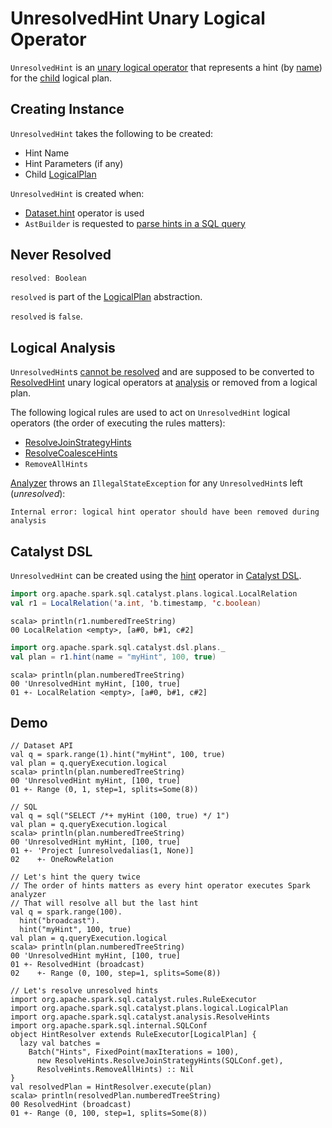 # UnresolvedHint Unary Logical Operator

`UnresolvedHint` is an [unary logical operator](LogicalPlan.md#UnaryNode) that represents a hint (by [name](#name)) for the [child](#child) logical plan.

## Creating Instance

`UnresolvedHint` takes the following to be created:

* <span id="name"> Hint Name
* <span id="parameters"> Hint Parameters (if any)
* <span id="child"> Child [LogicalPlan](LogicalPlan.md)

`UnresolvedHint` is created when:

* [Dataset.hint](../spark-sql-dataset-operators.md#hint) operator is used
* `AstBuilder` is requested to [parse hints in a SQL query](../sql/AstBuilder.md#withHints)

## <span id="resolved"> Never Resolved

```scala
resolved: Boolean
```

`resolved` is part of the [LogicalPlan](LogicalPlan.md#resolved) abstraction.

`resolved` is `false`.

## Logical Analysis

`UnresolvedHint`s [cannot be resolved](#resolved) and are supposed to be converted to [ResolvedHint](ResolvedHint.md) unary logical operators at [analysis](../Analyzer.md#Hints) or removed from a logical plan.

The following logical rules are used to act on `UnresolvedHint` logical operators (the order of executing the rules matters):

* [ResolveJoinStrategyHints](../logical-analysis-rules/ResolveJoinStrategyHints.md)
* [ResolveCoalesceHints](../logical-analysis-rules/ResolveCoalesceHints.md)
* `RemoveAllHints`

[Analyzer](../CheckAnalysis.md#checkAnalysis) throws an `IllegalStateException` for any `UnresolvedHint`s left (_unresolved_):

```text
Internal error: logical hint operator should have been removed during analysis
```

## Catalyst DSL

`UnresolvedHint` can be created using the [hint](../catalyst-dsl/DslLogicalPlan.md#hint) operator in [Catalyst DSL](../catalyst-dsl/index.md).

```scala
import org.apache.spark.sql.catalyst.plans.logical.LocalRelation
val r1 = LocalRelation('a.int, 'b.timestamp, 'c.boolean)
```

```text
scala> println(r1.numberedTreeString)
00 LocalRelation <empty>, [a#0, b#1, c#2]
```

```scala
import org.apache.spark.sql.catalyst.dsl.plans._
val plan = r1.hint(name = "myHint", 100, true)
```

```text
scala> println(plan.numberedTreeString)
00 'UnresolvedHint myHint, [100, true]
01 +- LocalRelation <empty>, [a#0, b#1, c#2]
```

## Demo

```text
// Dataset API
val q = spark.range(1).hint("myHint", 100, true)
val plan = q.queryExecution.logical
scala> println(plan.numberedTreeString)
00 'UnresolvedHint myHint, [100, true]
01 +- Range (0, 1, step=1, splits=Some(8))

// SQL
val q = sql("SELECT /*+ myHint (100, true) */ 1")
val plan = q.queryExecution.logical
scala> println(plan.numberedTreeString)
00 'UnresolvedHint myHint, [100, true]
01 +- 'Project [unresolvedalias(1, None)]
02    +- OneRowRelation
```

```text
// Let's hint the query twice
// The order of hints matters as every hint operator executes Spark analyzer
// That will resolve all but the last hint
val q = spark.range(100).
  hint("broadcast").
  hint("myHint", 100, true)
val plan = q.queryExecution.logical
scala> println(plan.numberedTreeString)
00 'UnresolvedHint myHint, [100, true]
01 +- ResolvedHint (broadcast)
02    +- Range (0, 100, step=1, splits=Some(8))

// Let's resolve unresolved hints
import org.apache.spark.sql.catalyst.rules.RuleExecutor
import org.apache.spark.sql.catalyst.plans.logical.LogicalPlan
import org.apache.spark.sql.catalyst.analysis.ResolveHints
import org.apache.spark.sql.internal.SQLConf
object HintResolver extends RuleExecutor[LogicalPlan] {
  lazy val batches =
    Batch("Hints", FixedPoint(maxIterations = 100),
      new ResolveHints.ResolveJoinStrategyHints(SQLConf.get),
      ResolveHints.RemoveAllHints) :: Nil
}
val resolvedPlan = HintResolver.execute(plan)
scala> println(resolvedPlan.numberedTreeString)
00 ResolvedHint (broadcast)
01 +- Range (0, 100, step=1, splits=Some(8))
```
